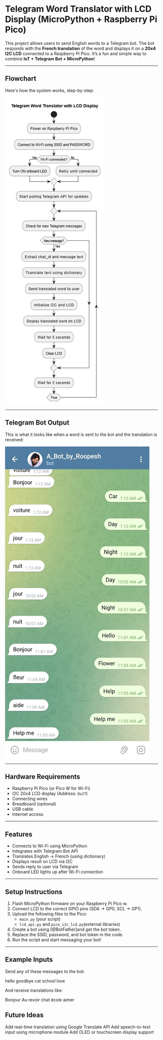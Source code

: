 # Telegram Word Translator with LCD Display (MicroPython + Raspberry Pi Pico)

This project allows users to send English words to a Telegram bot. The bot responds with the **French translation** of the word and displays it on a **20x4 I2C LCD** connected to a Raspberry Pi Pico. It’s a fun and simple way to combine **IoT + Telegram Bot + MicroPython**!

---

## Flowchart

Here's how the system works, step-by-step:

![Flowchart of Project](one.png)

---

##  Telegram Bot Output

This is what it looks like when a word is sent to the bot and the translation is received:

![Telegram Bot Output](telegram%20bot%20image.jpg)

---

##  Hardware Requirements

- Raspberry Pi Pico (or Pico W for Wi-Fi)
- I2C 20x4 LCD display (Address: `0x27`)
- Connecting wires
- Breadboard (optional)
- USB cable
- Internet access

---

##  Features

- Connects to Wi-Fi using MicroPython
- Integrates with Telegram Bot API
- Translates English → French (using dictionary)
- Displays result on LCD via I2C
- Sends reply to user via Telegram
- Onboard LED lights up after Wi-Fi connection

---

## Setup Instructions

1. Flash MicroPython firmware on your Raspberry Pi Pico w.
2. Connect LCD to the correct GPIO pins (SDA → GP0, SCL → GP1).
3. Upload the following files to the Pico:
   - `main.py` (your script)
   - `lcd_api.py` and `pico_i2c_lcd.py`(external libraries)
4. Create a bot using [@BotFather]and get the bot token.
5. Replace the SSID, password, and bot token in the code.
6. Run the script and start messaging your bot!

---

## Example Inputs

Send any of these messages to the bot:

hello
goodbye
cat
school
love


And receive translations like:

Bonjour
Au revoir
chat
école
aimer

##  Future Ideas

Add real-time translation using Google Translate API
Add speech-to-text input using microphone module
Add OLED or touchscreen display support
